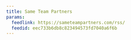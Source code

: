 ```yaml
---
title: Same Team Partners
params:
  feedlink: https://sameteampartners.com/rss/
  feedid: eec733b6db8c823494573fd7040a6f6b
---
```

